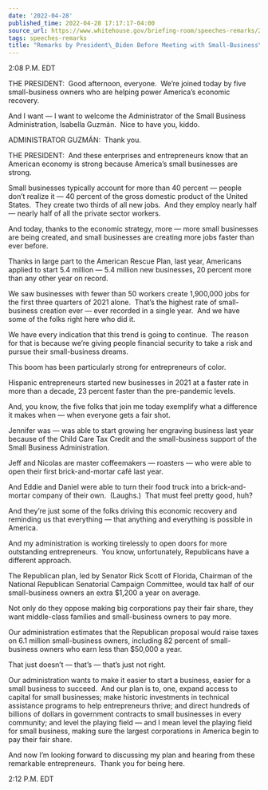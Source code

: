 ```yaml
---
date: '2022-04-28'
published_time: 2022-04-28 17:17:17-04:00
source_url: https://www.whitehouse.gov/briefing-room/speeches-remarks/2022/04/28/remarks-by-president-biden-before-meeting-with-small-business-owners/
tags: speeches-remarks
title: "Remarks by President\_Biden Before Meeting with Small-Business\_Owners"
---
```

 
2:08 P.M. EDT

THE PRESIDENT:  Good afternoon, everyone.  We’re joined today by five
small-business owners who are helping power America’s economic recovery.

And I want — I want to welcome the Administrator of the Small Business
Administration, Isabella Guzmán.  Nice to have you, kiddo. 

ADMINISTRATOR GUZMÁN:  Thank you.

THE PRESIDENT:  And these enterprises and entrepreneurs know that an
American economy is strong because America’s small businesses are
strong.

Small businesses typically account for more than 40 percent — people
don’t realize it — 40 percent of the gross domestic product of the
United States.  They create two thirds of all new jobs.  And they employ
nearly half — nearly half of all the private sector workers.

And today, thanks to the economic strategy, more — more small businesses
are being created, and small businesses are creating more jobs faster
than ever before.

Thanks in large part to the American Rescue Plan, last year, Americans
applied to start 5.4 million — 5.4 million new businesses, 20 percent
more than any other year on record. 

We saw businesses with fewer than 50 workers create 1,900,000 jobs for
the first three quarters of 2021 alone.  That’s the highest rate of
small-business creation ever — ever recorded in a single year.  And we
have some of the folks right here who did it. 

We have every indication that this trend is going to continue.  The
reason for that is because we’re giving people financial security to
take a risk and pursue their small-business dreams.

This boom has been particularly strong for entrepreneurs of color.

Hispanic entrepreneurs started new businesses in 2021 at a faster rate
in more than a decade, 23 percent faster than the pre-pandemic levels.

And, you know, the five folks that join me today exemplify what a
difference it makes when — when everyone gets a fair shot.

Jennifer was — was able to start growing her engraving business last
year because of the Child Care Tax Credit and the small-business support
of the Small Business Administration.

Jeff and Nicolas are master coffeemakers — roasters — who were able to
open their first brick-and-mortar café last year.

And Eddie and Daniel were able to turn their food truck into a
brick-and-mortar company of their own.  (Laughs.)  That must feel pretty
good, huh?

And they’re just some of the folks driving this economic recovery and
reminding us that everything — that anything and everything is possible
in America.

And my administration is working tirelessly to open doors for more
outstanding entrepreneurs.  You know, unfortunately, Republicans have a
different approach.

The Republican plan, led by Senator Rick Scott of Florida, Chairman of
the National Republican Senatorial Campaign Committee, would tax half of
our small-business owners an extra $1,200 a year on average.

Not only do they oppose making big corporations pay their fair share,
they want middle-class families and small-business owners to pay more.

Our administration estimates that the Republican proposal would raise
taxes on 6.1 million small-business owners, including 82 percent of
small-business owners who earn less than $50,000 a year.

That just doesn’t — that’s — that’s just not right.

Our administration wants to make it easier to start a business, easier
for a small business to succeed.  And our plan is to, one, expand access
to capital for small businesses; make historic investments in technical
assistance programs to help entrepreneurs thrive; and direct hundreds of
billions of dollars in government contracts to small businesses in every
community; and level the playing field — and I mean level the playing
field for small business, making sure the largest corporations in
America begin to pay their fair share.

And now I’m looking forward to discussing my plan and hearing from these
remarkable entrepreneurs.  Thank you for being here.

2:12 P.M. EDT

